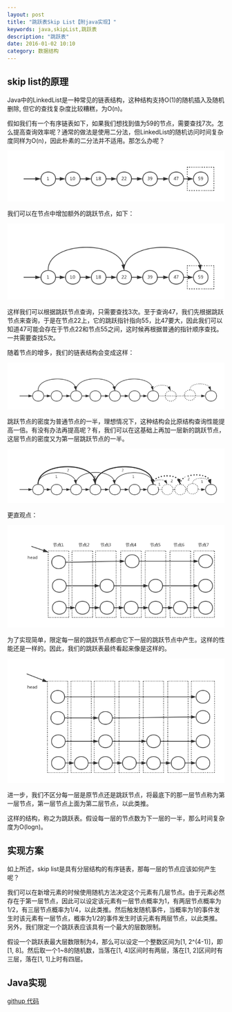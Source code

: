 ```yaml
---
layout: post
title: "跳跃表Skip List【附java实现】"
keywords: java,skipList,跳跃表
description: "跳跃表"
date: 2016-01-02 10:10
category: 数据结构
---
```


## skip list的原理
Java中的LinkedList是一种常见的链表结构，这种结构支持O(1)的随机插入及随机删除, 但它的查找复杂度比较糟糕，为O(n)。

假如我们有一个有序链表如下，如果我们想找到值为59的节点，需要查找7次。怎么提高查询效率呢？通常的做法是使用二分法，但LinkedList的随机访问时间复杂度同样为O(n)，因此朴素的二分法并不适用。那怎么办呢？

![list](/assets/skip-list/list.png)

我们可以在节点中增加额外的跳跃节点，如下：

![list point](/assets/skip-list/list-point.png)

这样我们可以根据跳跃节点查询，只需要查找3次。至于查询47，我们先根据跳跃节点来查询，于是在节点22上，它的跳跃指针指向55，比47要大，因此我们可以知道47可能会存在于节点22和节点55之间，这时候再根据普通的指针顺序查找。一共需要查找5次。

随着节点的增多，我们的链表结构会变成这样：

![list final](/assets/skip-list/list-final.png)

跳跃节点的密度为普通节点的一半，理想情况下，这种结构会比原结构查询性能提高一倍。有没有办法再提高呢？有，我们可以在这基础上再加一层新的跳跃节点，这层节点的密度又为第一层跳跃节点的一半。

![list final](/assets/skip-list/list-final-2.png)

更直观点：

![skip list 1](/assets/skip-list/skip-list-1.png)

为了实现简单，限定每一层的跳跃节点都由它下一层的跳跃节点中产生。这样的性能还是一样的。因此，我们的跳跃表最终看起来像是这样的。

![skip list 2](/assets/skip-list/skip-list-2.png)

进一步，我们不区分每一层是原节点还是跳跃节点，将最底下的那一层节点称为第一层节点，第一层节点上面为第二层节点，以此类推。

这样的结构，称之为跳跃表。假设每一层的节点数为下一层的一半，那么时间复杂度为O(logn)。

## 实现方案

如上所述，skip list是具有分层结构的有序链表，那每一层的节点应该如何产生呢？

我们可以在新增元素的时候使用随机方法决定这个元素有几层节点。由于元素必然存在于第一层节点，因此可以设定该元素有一层节点概率为1，有两层节点概率为1/2，有三层节点概率为1/4，以此类推。然后触发随机事件，当概率为1的事件发生时该元素有一层节点，概率为1/2的事件发生时该元素有两层节点，以此类推。另外，我们限定一个跳跃表应该具有一个最大的层数限制。

假设一个跳跃表最大层数限制为4，那么可以设定一个整数区间为[1, 2^(4-1)]，即[1, 8]。然后取一个1~8的随机数，当落在[1, 4]区间时有两层，落在[1, 2]区间时有三层，落在[1, 1]上时有四层。

## Java实现
[githup 代码](https://github.com/dengshenyu/data_structure)


